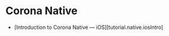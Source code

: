 # Corona Native

<div class="guides-toc">

* [Introduction to Corona Native &mdash; iOS][tutorial.native.iosIntro]

</div>

<div style="display: none;">

### [Introduction to Corona Native &mdash; iOS][tutorial.native.iosIntro]

</div>
